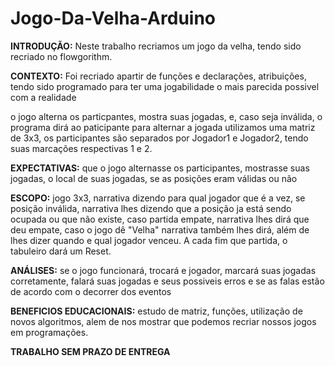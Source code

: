 # Jogo-Da-Velha-Arduino

**INTRODUÇÃO:** Neste trabalho recriamos um jogo da velha, tendo sido recriado no flowgorithm.


**CONTEXTO:** Foi recriado apartir de funções e declarações, atribuições, tendo sido programado para ter uma jogabilidade o mais parecida possivel com a realidade


o jogo alterna os particpantes, mostra suas jogadas, e, caso seja inválida, o programa dirá ao paticipante para alternar a jogada
utilizamos uma matriz de 3x3, os participantes são separados por Jogador1 e Jogador2, tendo suas marcações respectivas 1 e 2.


**EXPECTATIVAS:** que o jogo alternasse os participantes, mostrasse suas jogadas, o local de suas jogadas, se as posições eram válidas ou não


**ESCOPO:** jogo 3x3, narrativa dizendo para qual jogador que é a vez, se posição inválida, narrativa lhes dizendo que a posição ja está sendo ocupada ou que não existe, caso partida empate, narrativa lhes dirá que deu empate, caso o jogo dê "Velha" narrativa também lhes dirá, além de lhes dizer quando e qual jogador venceu. A cada fim que partida, o tabuleiro dará um Reset.


**ANÁLISES:** se o jogo funcionará, trocará e jogador, marcará suas jogadas corretamente, falará suas jogadas e seus possiveis erros e se as falas estão de acordo com o decorrer dos eventos


**BENEFICIOS EDUCACIONAIS:** estudo de matriz, funções, utilização de novos algoritmos, alem de nos mostrar que podemos recriar nossos jogos em programações.



**TRABALHO SEM PRAZO DE ENTREGA**
